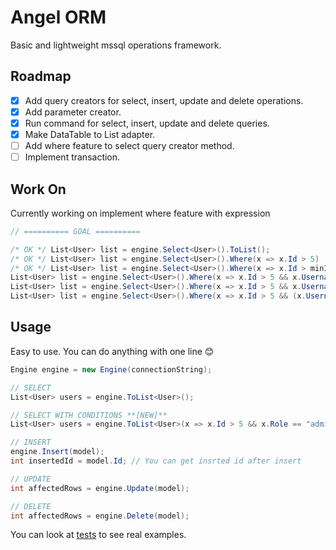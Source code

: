 # Angel ORM

Basic and lightweight mssql operations framework.

## Roadmap

- [x] Add query creators for select, insert, update and delete operations.
- [x] Add parameter creator.
- [x] Run command for select, insert, update and delete queries.
- [x] Make DataTable to List<T> adapter.
- [ ] Add where feature to select query creator method.
- [ ] Implement transaction.

## Work On

Currently working on implement where feature with expression

```csharp
// ========== GOAL ==========

/* OK */ List<User> list = engine.Select<User>().ToList();
/* OK */ List<User> list = engine.Select<User>().Where(x => x.Id > 5)
/* OK */ List<User> list = engine.Select<User>().Where(x => x.Id > minId && x.Role == "admin")
List<User> list = engine.Select<User>().Where(x => x.Id > 5 && x.Username.Contains("qweqwe")).ToList();
List<User> list = engine.Select<User>().Where(x => x.Id > 5 && x.Username.Contains("qweqwe")).ToList();
List<User> list = engine.Select<User>().Where(x => x.Id > 5 && (x.Username.StartsWith("A") || x.Username.EndsWith("B"))).ToList();
```

## Usage

Easy to use. You can do anything with one line :blush:

```csharp
Engine engine = new Engine(connectionString);

// SELECT
List<User> users = engine.ToList<User>();

// SELECT WITH CONDITIONS **[NEW]**
List<User> users = engine.ToList<User>(x => x.Id > 5 && x.Role == "admin" && x.CreatedDate < dateTime && x.Active == true);

// INSERT
engine.Insert(model);
int insertedId = model.Id; // You can get insrted id after insert

// UPDATE
int affectedRows = engine.Update(model);

// DELETE
int affectedRows = engine.Delete(model);
```

You can look at [tests](test/EngineTests.cs) to see real examples.
